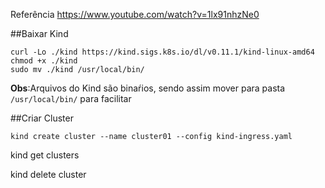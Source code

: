 Referência
https://www.youtube.com/watch?v=1lx91nhzNe0


##Baixar Kind
```
curl -Lo ./kind https://kind.sigs.k8s.io/dl/v0.11.1/kind-linux-amd64
chmod +x ./kind
sudo mv ./kind /usr/local/bin/
```
**Obs**:Arquivos do Kind são binaŕios, sendo assim mover para pasta `/usr/local/bin/` para facilitar

##Criar Cluster
```
kind create cluster --name cluster01 --config kind-ingress.yaml
```

kind get clusters

kind delete cluster
